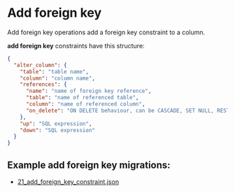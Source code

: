 # Add foreign key

Add foreign key operations add a foreign key constraint to a column.

**add foreign key** constraints have this structure:

```json
{
  "alter_column": {
    "table": "table name",
    "column": "column name",
    "references": {
      "name": "name of foreign key reference",
      "table": "name of referenced table",
      "column": "name of referenced column",
      "on_delete": "ON DELETE behaviour, can be CASCADE, SET NULL, RESTRICT, or NO ACTION. Default is NO ACTION"
    },
    "up": "SQL expression",
    "down": "SQL expression"
  }
}
```

## Example **add foreign key** migrations:

- [21_add_foreign_key_constraint.json](../../../examples/21_add_foreign_key_constraint.json)
